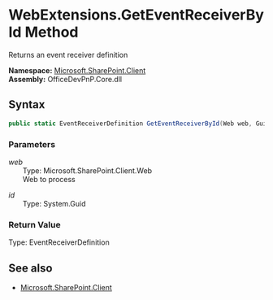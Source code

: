 # WebExtensions.GetEventReceiverById Method  
Returns an event receiver definition  

**Namespace:** [Microsoft.SharePoint.Client](Microsoft.SharePoint.Client.md)  
**Assembly:** OfficeDevPnP.Core.dll  
## Syntax
```C#
public static EventReceiverDefinition GetEventReceiverById(Web web, Guid id)
```
### Parameters
*web*  
&emsp;&emsp;Type: Microsoft.SharePoint.Client.Web  
&emsp;&emsp;Web to process  

*id*  
&emsp;&emsp;Type: System.Guid  

### Return Value
Type: EventReceiverDefinition  


## See also
- [Microsoft.SharePoint.Client](Microsoft.SharePoint.Client.md)

